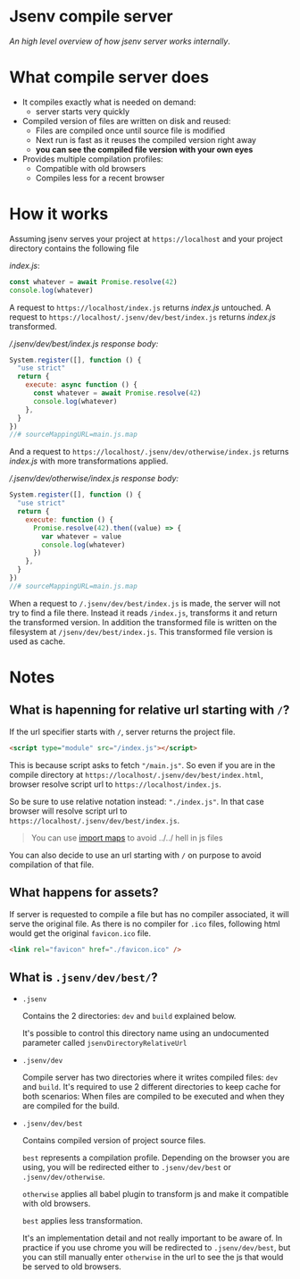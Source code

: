 # Jsenv compile server

_An high level overview of how jsenv server works internally_.

# What compile server does

- It compiles exactly what is needed on demand:
  - server starts very quickly
- Compiled version of files are written on disk and reused:
  - Files are compiled once until source file is modified
  - Next run is fast as it reuses the compiled version right away
  - **you can see the compiled file version with your own eyes**
- Provides multiple compilation profiles:
  - Compatible with old browsers
  - Compiles less for a recent browser

# How it works

Assuming jsenv serves your project at `https://localhost` and your project directory contains the following file

_index.js_:

```js
const whatever = await Promise.resolve(42)
console.log(whatever)
```

A request to `https://localhost/index.js` returns _index.js_ untouched. A request to `https://localhost/.jsenv/dev/best/index.js` returns _index.js_ transformed.

_/.jsenv/dev/best/index.js response body:_

```js
System.register([], function () {
  "use strict"
  return {
    execute: async function () {
      const whatever = await Promise.resolve(42)
      console.log(whatever)
    },
  }
})
//# sourceMappingURL=main.js.map
```

And a request to `https://localhost/.jsenv/dev/otherwise/index.js` returns _index.js_ with more transformations applied.

_/.jsenv/dev/otherwise/index.js response body:_

```js
System.register([], function () {
  "use strict"
  return {
    execute: function () {
      Promise.resolve(42).then((value) => {
        var whatever = value
        console.log(whatever)
      })
    },
  }
})
//# sourceMappingURL=main.js.map
```

</details>

When a request to `/.jsenv/dev/best/index.js` is made, the server will not try to find a file there. Instead it reads `/index.js`, transforms it and return the transformed version. In addition the transformed file is written on the filesystem at `/jsenv/dev/best/index.js`. This transformed file version is used as cache.

# Notes

## What is hapenning for relative url starting with `/`?

If the url specifier starts with `/`, server returns the project file.

```html
<script type="module" src="/index.js"></script>
```

This is because script asks to fetch `"/main.js"`. So even if you are in the compile directory at `https://localhost/.jsenv/dev/best/index.html`, browser resolve script url to `https://localhost/index.js`.

So be sure to use relative notation instead: `"./index.js"`. In that case browser will resolve script url to `https://localhost/.jsenv/dev/best/index.js`.

> You can use [import maps](https://github.com/jsenv/jsenv-template-pwa/blob/e06356f9df4c0e063b8f8275cf80433d56853f92/project.importmap#L3) to avoid ../../ hell in js files

You can also decide to use an url starting with `/` on purpose to avoid compilation of that file.

## What happens for assets?

If server is requested to compile a file but has no compiler associated, it will serve the original file. As there is no compiler for `.ico` files, following html would get the original `favicon.ico` file.

```html
<link rel="favicon" href="./favicon.ico" />
```

## What is `.jsenv/dev/best/`?

- `.jsenv`

  Contains the 2 directories: `dev` and `build` explained below.

  It's possible to control this directory name using an undocumented parameter called `jsenvDirectoryRelativeUrl`

- `.jsenv/dev`

  Compile server has two directories where it writes compiled files: `dev` and `build`.
  It's required to use 2 different directories to keep cache for both scenarios: When files are compiled to be executed and when they are compiled for the build.

- `.jsenv/dev/best`

  Contains compiled version of project source files.

  `best` represents a compilation profile. Depending on the browser you are using, you will be redirected either to `.jsenv/dev/best` or `.jsenv/dev/otherwise`.

  `otherwise` applies all babel plugin to transform js and make it compatible with old browsers.

  `best` applies less transformation.

  It's an implementation detail and not really important to be aware of.
  In practice if you use chrome you will be redirected to `.jsenv/dev/best`, but you can still manually enter `otherwise` in the url to see the js that would be served to old browsers.
